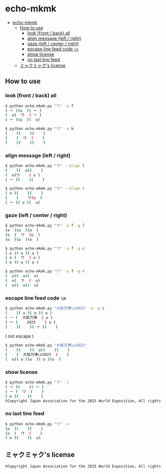 # echo-mkmk

- [echo-mkmk](#echo-mkmk)
  - [How to use](#how-to-use)
    - [look (front / back) all](#look-front--back-all)
    - [align message (left / right)](#align-message-left--right)
    - [gaze (left / center / right)](#gaze-left--center--right)
    - [escape line feed code ```\n```](#escape-line-feed-code-n)
    - [show license](#show-license)
    - [no last line feed](#no-last-line-feed)
  - [ミャクミャク's license](#ミャクミャクs-license)

## How to use

### look (front / back) all

```sh
$ python echo-mkmk.py "ワ" -a f
( ー )(◎  )( ー )
(  ◎)  ワ  ( ー )
( ー )(◎  )(  ◎)

```

```sh
$ python echo-mkmk.py "ワ" -a b
(    )(    )(    )
(    )  ワ  (    )
(    )(    )(    )
```

### align message (left / right)

```sh
$ python echo-mkmk.py "ワ" --align l
(    )(  ◎)(    )
(  ◎)ワ    ( ◎ )
( ー )(    )(    )

```

```sh
$ python echo-mkmk.py "ワ" --align r
( ◎ )(    )(    )
(    )    ワ(◎  )
( ー )( ◎ )(  ◎)

```

### gaze (left / center / right)

```sh
$ python echo-mkmk.py "ワ" -a f -g l
(◎  )(◎  )(◎  )
(◎  )  ワ  (◎  )
(◎  )(◎  )(◎  )

```

```sh
$ python echo-mkmk.py "ワ" -a f -g c
( ◎ )( ◎ )( ◎ )
( ◎ )  ワ  ( ◎ )
( ◎ )( ◎ )( ◎ )

```

```sh
$ python echo-mkmk.py "ワ" -a f -g r
(  ◎)(  ◎)(  ◎)
(  ◎)  ワ  (  ◎)
(  ◎)(  ◎)(  ◎)

```

### escape line feed code ```\n```

```sh
$ python echo-mkmk.py "大阪万博\n2025" -e -g c
(    )( ◎ )( ◎ )( ◎ )
( ー )  大阪万博  ( ◎ )
( ー )    2025    ( ◎ )
(    )(    )( ー )(    )

```

( not escape )

```sh
$ python echo-mkmk.py "大阪万博\n2025"
(    )(    )(  ◎)(    )(    )
(    )  大阪万博\n2025  (    )
(  ◎)( ◎ )(◎  )( ◎ )(◎  )
```

### show license

```sh
$ python echo-mkmk.py "ワ" -l
( ー )(    )( ー )
( ー )  ワ  (    )
( ◎ )(    )(    )
©Copyright Japan Association for the 2025 World Exposition, All rights reserved.

```

### no last line feed

```sh
$ python echo-mkmk.py "ワ" -n
(◎  )(    )(    )
(◎  )  ワ  (    )
( ◎ )(    )(  ◎)
```

## ミャクミャク's license

```txt
©Copyright Japan Association for the 2025 World Exposition, All rights reserved.
```
